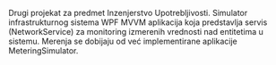 Drugi projekat za predmet Inzenjerstvo Upotrebljivosti.
Simulator infrastrukturnog sistema 
WPF MVVM aplikacija koja predstavlja servis (NetworkService) za monitoring izmerenih 
vrednosti nad entitetima u sistemu.
Merenja se dobijaju od već implementirane aplikacije 
MeteringSimulator.
